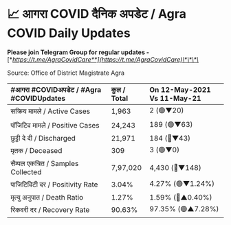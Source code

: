 # 📈 आगरा COVID दैनिक अपडेट / Agra COVID Daily Updates

**Please join Telegram Group for regular updates -** [**https://t.me/AgraCovidCare**](https://t.me/AgraCovidCare)\*\*\*\*

Source: Office of District Magistrate Agra

| \#**आगरा \#COVIDअपडेट / \#Agra \#COVIDUpdates** | कुल / **Total** | **On 12-May-2021 Vs 11-May-21** |
| :--- | :--- | :--- |
| सक्रिय मामले / Active Cases | 1,963 | 2 \(🟢▼20\) |
| पॉजिटिव मामले / Positive Cases | 24,243 | 189 \(🟢▼63\) |
| छुट्टी दे दी / Discharged | 21,971 | 184 \(🔴▼43\) |
| मृतक / Deceased | 309 | 3 \(🟢▼0\) |
| सैम्पल एकत्रित / Samples Collected | 7,97,020 | 4,430 \(🔴▼148\) |
| पाजिटिविटी दर / Positivity Rate | 3.04% | 4.27% \(🟢▼1.24%\) |
| मृत्यु अनुपात / Death Ratio | 1.27% | 1.59% \(🔴▲0.40%\) |
| रिकवरी दर / Recovery Rate | 90.63% | 97.35% \(🟢▲7.28%\) |

